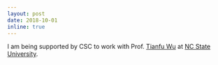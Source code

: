 ```yaml
---
layout: post
date: 2018-10-01
inline: true
---
```

I am being supported by CSC to work with Prof. [Tianfu Wu](https://www4.ncsu.edu/~twu19/) at [NC State University](https://www.ncsu.edu).